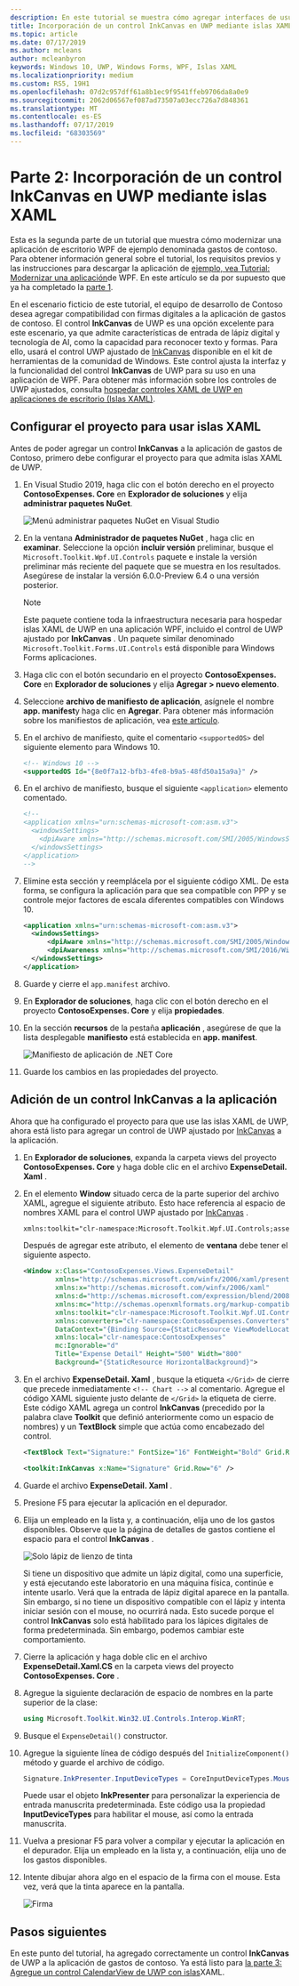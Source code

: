 ```yaml
---
description: En este tutorial se muestra cómo agregar interfaces de usuario XAML de UWP, crear paquetes de MSIX e incorporar otros componentes modernos en la aplicación WPF.
title: Incorporación de un control InkCanvas en UWP mediante islas XAML
ms.topic: article
ms.date: 07/17/2019
ms.author: mcleans
author: mcleanbyron
keywords: Windows 10, UWP, Windows Forms, WPF, Islas XAML
ms.localizationpriority: medium
ms.custom: RS5, 19H1
ms.openlocfilehash: 07d2c957dff61a8b1ec9f9541ffeb9706da8a0e9
ms.sourcegitcommit: 2062d06567ef087ad73507a03ecc726a7d848361
ms.translationtype: MT
ms.contentlocale: es-ES
ms.lasthandoff: 07/17/2019
ms.locfileid: "68303569"
---
```

# <a name="part-2-add-a-uwp-inkcanvas-control-using-xaml-islands"></a>Parte 2: Incorporación de un control InkCanvas en UWP mediante islas XAML

Esta es la segunda parte de un tutorial que muestra cómo modernizar una aplicación de escritorio WPF de ejemplo denominada gastos de contoso. Para obtener información general sobre el tutorial, los requisitos previos y las instrucciones para descargar la aplicación de [ejemplo, vea Tutorial: Modernizar una aplicación](modernize-wpf-tutorial.md)de WPF. En este artículo se da por supuesto que ya ha completado la [parte 1](modernize-wpf-tutorial-1.md).

En el escenario ficticio de este tutorial, el equipo de desarrollo de Contoso desea agregar compatibilidad con firmas digitales a la aplicación de gastos de contoso. El control **InkCanvas** de UWP es una opción excelente para este escenario, ya que admite características de entrada de lápiz digital y tecnología de AI, como la capacidad para reconocer texto y formas. Para ello, usará el control UWP ajustado de [InkCanvas](https://docs.microsoft.com/windows/communitytoolkit/controls/wpf-winforms/inkcanvas) disponible en el kit de herramientas de la comunidad de Windows. Este control ajusta la interfaz y la funcionalidad del control **InkCanvas** de UWP para su uso en una aplicación de WPF. Para obtener más información sobre los controles de UWP ajustados, consulta [hospedar controles XAML de UWP en aplicaciones de escritorio (Islas XAML)](xaml-islands.md).

## <a name="configure-the-project-to-use-xaml-islands"></a>Configurar el proyecto para usar islas XAML

Antes de poder agregar un control **InkCanvas** a la aplicación de gastos de Contoso, primero debe configurar el proyecto para que admita islas XAML de UWP.

1. En Visual Studio 2019, haga clic con el botón derecho en el proyecto **ContosoExpenses. Core** en **Explorador de soluciones** y elija **administrar paquetes NuGet**.

    ![Menú administrar paquetes NuGet en Visual Studio](images/wpf-modernize-tutorial//ManageNuGetPackages.png)

2. En la ventana **Administrador de paquetes NuGet** , haga clic en **examinar**. Seleccione la opción **incluir versión** preliminar, busque el `Microsoft.Toolkit.Wpf.UI.Controls` paquete e instale la versión preliminar más reciente del paquete que se muestra en los resultados. Asegúrese de instalar la versión 6.0.0-Preview 6.4 o una versión posterior.

    > [!NOTE]
    > Este paquete contiene toda la infraestructura necesaria para hospedar islas XAML de UWP en una aplicación WPF, incluido el control de UWP ajustado por **InkCanvas** . Un paquete similar denominado `Microsoft.Toolkit.Forms.UI.Controls` está disponible para Windows Forms aplicaciones.

3. Haga clic con el botón secundario en el proyecto **ContosoExpenses. Core** en **Explorador de soluciones** y elija **Agregar > nuevo elemento**.

4. Seleccione **archivo de manifiesto de aplicación**, asígnele el nombre **app. manifest**y haga clic en **Agregar**. Para obtener más información sobre los manifiestos de aplicación, vea [este artículo](https://docs.microsoft.com/windows/desktop/SbsCs/application-manifests).

5. En el archivo de manifiesto, quite el comentario `<supportedOS>` del siguiente elemento para Windows 10.

    ```xml
    <!-- Windows 10 -->
    <supportedOS Id="{8e0f7a12-bfb3-4fe8-b9a5-48fd50a15a9a}" />
    ```

6. En el archivo de manifiesto, busque el siguiente `<application>` elemento comentado.

    ```xml
    <!--
    <application xmlns="urn:schemas-microsoft-com:asm.v3">
      <windowsSettings>
        <dpiAware xmlns="http://schemas.microsoft.com/SMI/2005/WindowsSettings">true</dpiAware>
      </windowsSettings>
    </application>
    -->
    ```

7. Elimine esta sección y reemplácela por el siguiente código XML. De esta forma, se configura la aplicación para que sea compatible con PPP y se controle mejor factores de escala diferentes compatibles con Windows 10.

    ```xml
    <application xmlns="urn:schemas-microsoft-com:asm.v3">
      <windowsSettings>
          <dpiAware xmlns="http://schemas.microsoft.com/SMI/2005/WindowsSettings">true/PM</dpiAware>
          <dpiAwareness xmlns="http://schemas.microsoft.com/SMI/2016/WindowsSettings">PerMonitorV2, PerMonitor</dpiAwareness>
      </windowsSettings>
    </application>
    ```

8. Guarde y cierre el `app.manifest` archivo.

9. En **Explorador de soluciones**, haga clic con el botón derecho en el proyecto **ContosoExpenses. Core** y elija **propiedades**.

10. En la sección **recursos** de la pestaña **aplicación** , asegúrese de que la lista desplegable **manifiesto** está establecida en **app. manifest**.

    ![Manifiesto de aplicación de .NET Core](images/wpf-modernize-tutorial/NetCoreAppManifest.png)

11. Guarde los cambios en las propiedades del proyecto.

## <a name="add-an-inkcanvas-control-to-the-app"></a>Adición de un control InkCanvas a la aplicación

Ahora que ha configurado el proyecto para que use las islas XAML de UWP, ahora está listo para agregar un control de UWP ajustado por [InkCanvas](https://docs.microsoft.com/windows/communitytoolkit/controls/wpf-winforms/inkcanvas) a la aplicación.

1. En **Explorador de soluciones**, expanda  la carpeta views del proyecto **ContosoExpenses. Core** y haga doble clic en el archivo **ExpenseDetail. Xaml** .

2. En el elemento **Window** situado cerca de la parte superior del archivo XAML, agregue el siguiente atributo. Esto hace referencia al espacio de nombres XAML para el control UWP ajustado por [InkCanvas](https://docs.microsoft.com/windows/communitytoolkit/controls/wpf-winforms/inkcanvas) .

    ```xml
    xmlns:toolkit="clr-namespace:Microsoft.Toolkit.Wpf.UI.Controls;assembly=Microsoft.Toolkit.Wpf.UI.Controls"
    ```

    Después de agregar este atributo, el elemento de **ventana** debe tener el siguiente aspecto.

    ```xml
    <Window x:Class="ContosoExpenses.Views.ExpenseDetail"
            xmlns="http://schemas.microsoft.com/winfx/2006/xaml/presentation"
            xmlns:x="http://schemas.microsoft.com/winfx/2006/xaml"
            xmlns:d="http://schemas.microsoft.com/expression/blend/2008"
            xmlns:mc="http://schemas.openxmlformats.org/markup-compatibility/2006"
            xmlns:toolkit="clr-namespace:Microsoft.Toolkit.Wpf.UI.Controls;assembly=Microsoft.Toolkit.Wpf.UI.Controls"
            xmlns:converters="clr-namespace:ContosoExpenses.Converters"
            DataContext="{Binding Source={StaticResource ViewModelLocator}, Path=ExpensesDetailViewModel}"
            xmlns:local="clr-namespace:ContosoExpenses"
            mc:Ignorable="d"
            Title="Expense Detail" Height="500" Width="800"
            Background="{StaticResource HorizontalBackground}">
    ```

4. En el archivo **ExpenseDetail. Xaml** , busque la etiqueta `</Grid>` de cierre que precede inmediatamente `<!-- Chart -->` al comentario. Agregue el código XAML siguiente justo delante de `</Grid>` la etiqueta de cierre. Este código XAML agrega un control **InkCanvas** (precedido por la palabra clave **Toolkit** que definió anteriormente como un espacio de nombres) y un **TextBlock** simple que actúa como encabezado del control.

    ```xml
    <TextBlock Text="Signature:" FontSize="16" FontWeight="Bold" Grid.Row="5" />

    <toolkit:InkCanvas x:Name="Signature" Grid.Row="6" />
    ```

5. Guarde el archivo **ExpenseDetail. Xaml** .

6. Presione F5 para ejecutar la aplicación en el depurador.

7. Elija un empleado en la lista y, a continuación, elija uno de los gastos disponibles. Observe que la página de detalles de gastos contiene el espacio para el control **InkCanvas** .

    ![Solo lápiz de lienzo de tinta](images/wpf-modernize-tutorial/InkCanvasPenOnly.png)

    Si tiene un dispositivo que admite un lápiz digital, como una superficie, y está ejecutando este laboratorio en una máquina física, continúe e intente usarlo. Verá que la entrada de lápiz digital aparece en la pantalla. Sin embargo, si no tiene un dispositivo compatible con el lápiz y intenta iniciar sesión con el mouse, no ocurrirá nada. Esto sucede porque el control **InkCanvas** solo está habilitado para los lápices digitales de forma predeterminada. Sin embargo, podemos cambiar este comportamiento.

8. Cierre la aplicación y haga doble clic en el archivo **ExpenseDetail.Xaml.CS** en  la carpeta views del proyecto **ContosoExpenses. Core** .

9. Agregue la siguiente declaración de espacio de nombres en la parte superior de la clase:

    ```csharp
    using Microsoft.Toolkit.Win32.UI.Controls.Interop.WinRT;
    ```

10. Busque el `ExpenseDetail()` constructor.

11. Agregue la siguiente línea de código después del `InitializeComponent()` método y guarde el archivo de código.

    ```csharp
    Signature.InkPresenter.InputDeviceTypes = CoreInputDeviceTypes.Mouse | CoreInputDeviceTypes.Pen;
    ```

    Puede usar el objeto **InkPresenter** para personalizar la experiencia de entrada manuscrita predeterminada. Este código usa la propiedad **InputDeviceTypes** para habilitar el mouse, así como la entrada manuscrita.

12. Vuelva a presionar F5 para volver a compilar y ejecutar la aplicación en el depurador. Elija un empleado en la lista y, a continuación, elija uno de los gastos disponibles.

13. Intente dibujar ahora algo en el espacio de la firma con el mouse. Esta vez, verá que la tinta aparece en la pantalla.

    ![Firma](images/wpf-modernize-tutorial/Signature.png)

## <a name="next-steps"></a>Pasos siguientes

En este punto del tutorial, ha agregado correctamente un control **InkCanvas** de UWP a la aplicación de gastos de contoso. Ya está listo para [la parte 3: Agregue un control CalendarView de UWP con islas](modernize-wpf-tutorial-3.md)XAML.

